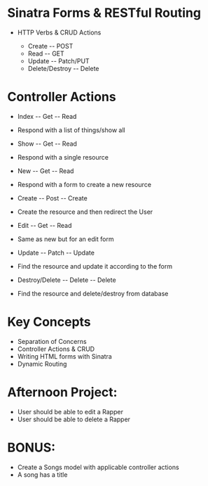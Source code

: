 # Sinatra Forms & RESTful Routing

- HTTP Verbs & CRUD Actions

  - Create -- POST
  - Read -- GET
  - Update -- Patch/PUT
  - Delete/Destroy -- Delete

# Controller Actions

- Index -- Get -- Read
- Respond with a list of things/show all
- Show -- Get -- Read
- Respond with a single resource

- New -- Get -- Read
- Respond with a form to create a new resource
- Create -- Post -- Create
- Create the resource and then redirect the User

- Edit -- Get -- Read
- Same as new but for an edit form
- Update -- Patch -- Update
- Find the resource and update it according to the form

- Destroy/Delete -- Delete -- Delete
- Find the resource and delete/destroy from database

# Key Concepts

- Separation of Concerns
- Controller Actions & CRUD
- Writing HTML forms with Sinatra
- Dynamic Routing

# Afternoon Project:

- User should be able to edit a Rapper
- User should be able to delete a Rapper

# BONUS:

- Create a Songs model with applicable controller actions
- A song has a title
